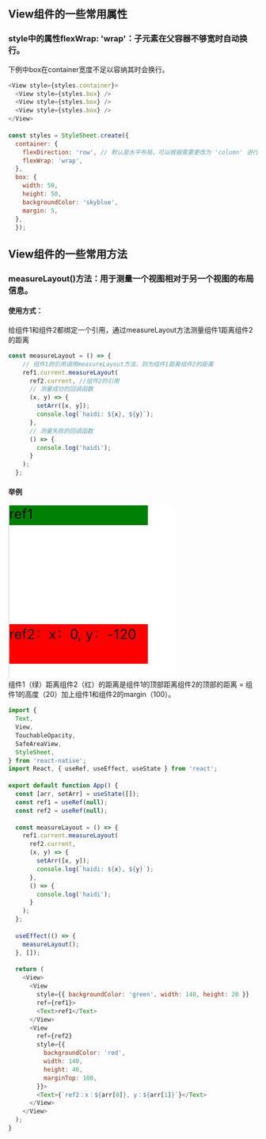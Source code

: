 ## View组件的一些常用属性
### style中的属性flexWrap: 'wrap'：子元素在父容器不够宽时自动换行。
下例中box在container宽度不足以容纳其时会换行。
```javascript
<View style={styles.container}>
  <View style={styles.box} />
  <View style={styles.box} />
  <View style={styles.box} />
</View>

const styles = StyleSheet.create({
  container: {
    flexDirection: 'row', // 默认是水平布局，可以根据需要更改为 'column' 进行垂直布局
    flexWrap: 'wrap',
  },
  box: {
    width: 50,
    height: 50,
    backgroundColor: 'skyblue',
    margin: 5,
  },
  });
```

## View组件的一些常用方法
### measureLayout()方法：用于测量一个视图相对于另一个视图的布局信息。
#### 使用方式：
给组件1和组件2都绑定一个引用，通过measureLayout方法测量组件1距离组件2的距离
```javascript
const measureLayout = () => {
    // 组件1的引用调用measureLayout方法，则为组件1距离组件2的距离
    ref1.current.measureLayout(
      ref2.current,	//组件2的引用
      // 测量成功的回调函数
      (x, y) => {
        setArr([x, y]);
        console.log(`haidi: ${x}, ${y}`);
      },
      // 测量失败的回调函数
      () => {
        console.log('haidi');
      }
    );
  };
```
#### 举例
![image.png](../../images/8a993c496c07010738318c7ab30dec68.png)<br />组件1（绿）距离组件2（红）的距离是组件1的顶部距离组件2的顶部的距离 = 组件1的高度（20）加上组件1和组件2的margin（100）。
```javascript
import {
  Text,
  View,
  TouchableOpacity,
  SafeAreaView,
  StyleSheet,
} from 'react-native';
import React, { useRef, useEffect, useState } from 'react';

export default function App() {
  const [arr, setArr] = useState([]);
  const ref1 = useRef(null);
  const ref2 = useRef(null);

  const measureLayout = () => {
    ref1.current.measureLayout(
      ref2.current,
      (x, y) => {
        setArr([x, y]);
        console.log(`haidi: ${x}, ${y}`);
      },
      () => {
        console.log('haidi');
      }
    );
  };

  useEffect(() => {
    measureLayout();
  }, []);

  return (
    <View>
      <View
        style={{ backgroundColor: 'green', width: 140, height: 20 }}
        ref={ref1}>
        <Text>ref1</Text>
      </View>
      <View
        ref={ref2}
        style={{
          backgroundColor: 'red',
          width: 140,
          height: 40,
          marginTop: 100,
        }}>
        <Text>{`ref2：x：${arr[0]}, y：${arr[1]}`}</Text>
      </View>
    </View>
  );
}
```

